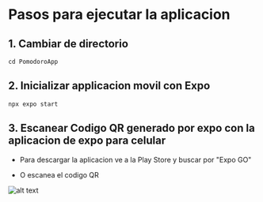 
# Pasos para ejecutar la aplicacion

## 1. Cambiar de directorio

` cd PomodoroApp `

## 2. Inicializar applicacion movil con Expo

` npx expo start `

## 3. Escanear Codigo QR generado por expo con la aplicacion de expo para celular

 * Para descargar la aplicacion ve a la Play Store y buscar por "Expo GO"

 * O escanea el codigo QR

 ![alt text](image.png)